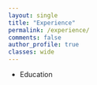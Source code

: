 ```yaml
---
layout: single
title: "Experience"
permalink: /experience/
comments: false
author_profile: true
classes: wide
---
```


* Education